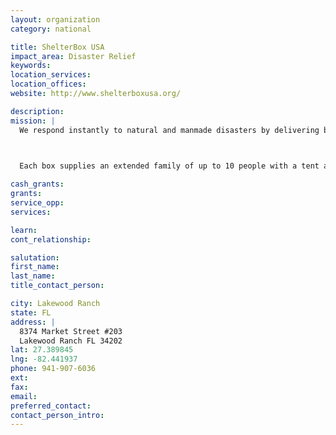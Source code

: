 ```yaml
---
layout: organization
category: national

title: ShelterBox USA
impact_area: Disaster Relief
keywords: 
location_services: 
location_offices: 
website: http://www.shelterboxusa.org/

description: 
mission: |
  We respond instantly to natural and manmade disasters by delivering boxes of aid to those who are most in need.

  

  Each box supplies an extended family of up to 10 people with a tent and essential equipment to use while they are displaced or homeless.

cash_grants: 
grants: 
service_opp: 
services: 

learn: 
cont_relationship: 

salutation: 
first_name: 
last_name: 
title_contact_person: 

city: Lakewood Ranch
state: FL
address: |
  8374 Market Street #203  
  Lakewood Ranch FL 34202
lat: 27.389845
lng: -82.441937
phone: 941-907-6036
ext: 
fax: 
email: 
preferred_contact: 
contact_person_intro: 
---
```

